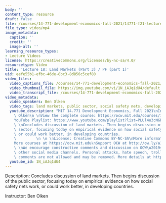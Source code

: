 ```yaml
---
body: ''
content_type: resource
draft: false
file: /courses/14-771-development-economics-fall-2021/14771-f21-lecture-18-v2_1_360p_16_9.mp4
file_type: video/mp4
image_metadata:
  caption: ''
  credit: ''
  image-alt: ''
learning_resource_types:
- Lecture Videos
license: https://creativecommons.org/licenses/by-nc-sa/4.0/
resourcetype: Video
title: 'Lecture 18: Land Markets (Part 3) / PF (part 1)'
uid: eefe55b1-efbc-46de-8bc3-8d856c5cef80
video_files:
  video_captions_file: /courses/14-771-development-economics-fall-2021/1Wu0MtZwCSoM9jI3RTjCwdqWV0r00C3zL_transcript.webvtt
  video_thumbnail_file: https://img.youtube.com/vi/1N_iAJq1dU4/default.jpg
  video_transcript_file: /courses/14-771-development-economics-fall-2021/1Wu0MtZwCSoM9jI3RTjCwdqWV0r00C3zL_transcript.pdf
video_metadata:
  video_speakers: Ben Olken
  video_tags: land markets, public sector, social safety nets, developing countries
  youtube_description: "MIT 14.771 Development Economics, Fall 2021\nInstructor: Ben\
    \ Olken\n \nView the complete course: https://ocw.mit.edu/courses/14-771-development-economics-fall-2021\n\
    YouTube Playlist: https://www.youtube.com/playlist?list=PLUl4u3cNGP61kvh3caDts2R6LmkYbmzaG\n\
    \ \nConcludes discussion of land markets. Then begins discussion of the public\
    \ sector, focusing today on empirical evidence on how social safety nets work,\
    \ or could work better, in developing countries.                             \
    \         \n \n \nLicense: Creative Commons BY-NC-SA\nMore information at https://ocw.mit.edu/terms\n\
    More courses at https://ocw.mit.edu\nSupport OCW at http://ow.ly/a1If50zVRlQ\n\
    \ \nWe encourage constructive comments and discussion on OCW\u2019s YouTube and\
    \ other social media channels. Personal attacks, hate speech, trolling, and inappropriate\
    \ comments are not allowed and may be removed. More details at https://ocw.mit.edu/comments."
  youtube_id: 1N_iAJq1dU4
---
```

Description: Concludes discussion of land markets. Then begins discussion of the public sector, focusing today on empirical evidence on how social safety nets work, or could work better, in developing countries.

Instructor: Ben Olken